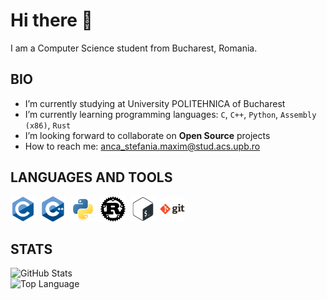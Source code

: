 # Hi there 👋
I am a Computer Science student from Bucharest, Romania.

## BIO

- I’m currently studying at University POLITEHNICA of Bucharest
- I’m currently learning programming languages: `C`, `C++`, `Python`, `Assembly (x86)`, `Rust`
- I’m looking forward to collaborate on **Open Source** projects
- How to reach me: anca_stefania.maxim@stud.acs.upb.ro

## LANGUAGES AND TOOLS

<div>
  <img src="https://github.com/devicons/devicon/blob/master/icons/c/c-original.svg" title="C" alt="C" width="40" height="40"/>&nbsp;
  <img src="https://github.com/devicons/devicon/blob/master/icons/cplusplus/cplusplus-original.svg" title="C++" alt="C++" width="40" height="40"/>&nbsp;
  <img src="https://github.com/devicons/devicon/blob/master/icons/python/python-original.svg" title="Python" alt="Python" width="40" height="40"/>&nbsp;
  <img src="https://github.com/devicons/devicon/blob/master/icons/rust/rust-original.svg" title="rust" alt="rust" width="40" height="40"/>&nbsp;
  <img src="https://github.com/devicons/devicon/blob/master/icons/bash/bash-original.svg" title="bash" alt="bash" width="40" height="40"/>&nbsp;
  <img src="https://github.com/devicons/devicon/blob/master/icons/git/git-original-wordmark.svg" title="Git" alt="Git" width="40" height="40"/>&nbsp;
</div>


## STATS

<p>
    <img alt = "GitHub Stats" src="https://github-readme-stats.vercel.app/api?username=ancamaxim&show_icons=true&icon_color=000000&hide_border=true&title_color=5391FE&text_color=555">
    <br>
    <img alt = "Top Language" src="https://github-readme-stats.vercel.app/api/top-langs/?username=ancamaxim&hide=html,&hide_border=true&title_color=5391FE&text_color=555"
</p>

<!---
ancamaxim/ancamaxim is a ✨ special ✨ repository because its README.md (this file) appears on your GitHub profile.
You can click the Preview link to take a look at your changes.
--->
